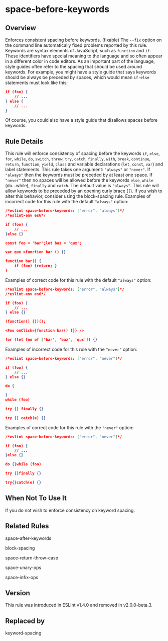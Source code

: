 
# space-before-keywords
## Overview

Enforces consistent spacing before keywords.
(fixable) The `--fix` option on the command line  automatically fixed problems reported by this rule.
Keywords are syntax elements of JavaScript, such as `function` and `if`. These identifiers have special meaning to the language and so often appear in a different color in code editors. As an important part of the language, style guides often refer to the spacing that should be used around keywords. For example, you might have a style guide that says keywords should be always be preceded by spaces, which would mean `if-else` statements must look like this:

```json
if (foo) {
    // ...
} else {
    // ...
}
```
Of course, you could also have a style guide that disallows spaces before keywords.
## Rule Details
This rule will enforce consistency of spacing before the keywords `if`, `else`, `for`,
`while`, `do`, `switch`, `throw`, `try`, `catch`, `finally`, `with`, `break`, `continue`,
`return`, `function`, `yield`, `class` and variable declarations (`let`, `const`, `var`)
and label statements.
This rule takes one argument: `"always"` or `"never"`. If `"always"` then the keywords
must be preceded by at least one space. If `"never"` then no spaces will be allowed before
the keywords `else`, `while` (do…while), `finally` and `catch`. The default value is `"always"`.
This rule will allow keywords to be preceded by an opening curly brace (`{`). If you wish to alter
this behavior, consider using the block-spacing  rule.
Examples of incorrect code for this rule with the default `"always"` option:

```json
/*eslint space-before-keywords: ["error", "always"]*/
/*eslint-env es6*/

if (foo) {
    // ...
}else {}

const foo = 'bar';let baz = 'qux';

var qux =function bar () {}

function bar() {
    if (foo) {return; }
}
```
Examples of correct code for this rule with the default `"always"` option:

```json
/*eslint space-before-keywords: ["error", "always"]*/
/*eslint-env es6*/

if (foo) {
    // ...
} else {}

(function() {})();

<Foo onClick={function bar() {}} />

for (let foo of ['bar', 'baz', 'qux']) {}
```
Examples of incorrect code for this rule with the `"never"` option:

```json
/*eslint space-before-keywords: ["error", "never"]*/

if (foo) {
    // ...
} else {}

do {

}
while (foo)

try {} finally {}

try {} catch(e) {}
```
Examples of correct code for this rule with the `"never"` option:

```json
/*eslint space-before-keywords: ["error", "never"]*/

if (foo) {
    // ...
}else {}

do {}while (foo)

try {}finally {}

try{}catch(e) {}
```
## When Not To Use It
If you do not wish to enforce consistency on keyword spacing.
## Related Rules


space-after-keywords 

block-spacing 

space-return-throw-case 

space-unary-ops 

space-infix-ops 


## Version
This rule was introduced in ESLint v1.4.0
                 and removed in v2.0.0-beta.3.

## Replaced by
keyword-spacing